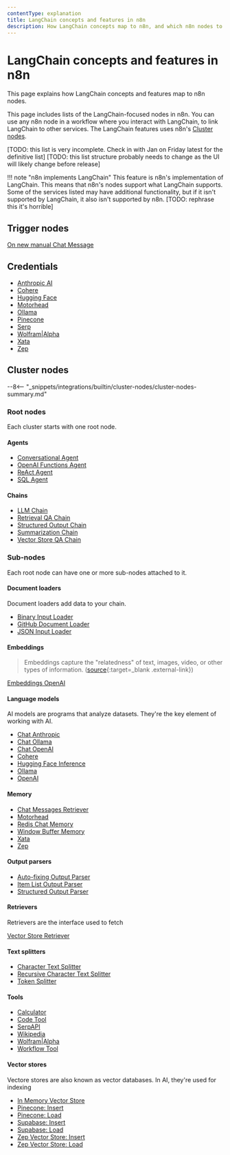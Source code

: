 ```yaml
---
contentType: explanation
title: LangChain concepts and features in n8n
description: How LangChain concepts map to n8n, and which n8n nodes to use.
---
```


# LangChain concepts and features in n8n

This page explains how LangChain concepts and features map to n8n nodes.

This page includes lists of the LangChain-focused nodes in n8n. You can use any n8n node in a workflow where you interact with LangChain, to link LangChain to other services. The LangChain features uses n8n's [Cluster nodes](/integrations/builtin/cluster-nodes/).

[TODO: this list is very incomplete. Check in with Jan on Friday latest for the definitive list]
[TODO: this list structure probably needs to change as the UI will likely change before release]

!!! note "n8n implements LangChain"
	This feature is n8n's implementation of LangChain. This means that n8n's nodes support what LangChain supports. Some of the services listed may have additional functionality, but if it isn't supported by LangChain, it also isn't supported by n8n. [TODO: rephrase this it's horrible]

## Trigger nodes

[On new manual Chat Message](/integrations/builtin/trigger-nodes/n8n-nodes-base.manualchattrigger/)

## Credentials

* [Anthropic AI](/integrations/builtin/credentials/anthropicai/)
* [Cohere](/integrations/builtin/credentials/cohere/)
* [Hugging Face](/integrations/builtin/credentials/huggingface/)
* [Motorhead](/integrations/builtin/credentials/motorhead/)
* [Ollama](/integrations/builtin/credentials/ollama/)
* [Pinecone](/integrations/builtin/credentials/pinecone/)
* [Serp](/integrations/builtin/credentials/serp/)
* [Wolfram|Alpha](/integrations/builtin/credentials/wolframalpha/)
* [Xata](/integrations/builtin/credentials/xata/)
* [Zep](/integrations/builtin/credentials/zep/)

## Cluster nodes

--8<-- "_snippets/integrations/builtin/cluster-nodes/cluster-nodes-summary.md"

### Root nodes

Each cluster starts with one root node.

#### Agents

* [Conversational Agent](/integrations/builtin/cluster-nodes/root-nodes/n8n-nodes-base.conversationalagent/)
* [OpenAI Functions Agent](/integrations/builtin/cluster-nodes/root-nodes/n8n-nodes-base.openaifunctionsagent/)
* [ReAct Agent](/integrations/builtin/cluster-nodes/root-nodes/n8n-nodes-base.reactagent/)
* [SQL Agent](/integrations/builtin/cluster-nodes/root-nodes/n8n-nodes-base.sqlagent/)

#### Chains

* [LLM Chain](/integrations/builtin/cluster-nodes/root-nodes/n8n-nodes-base.chainllm/)
* [Retrieval QA Chain](/integrations/builtin/cluster-nodes/root-nodes/n8n-nodes-base.chainretrievalqa/)
* [Structured Output Chain](/integrations/builtin/cluster-nodes/root-nodes/n8n-nodes-base.chainstructuredoutput/)
* [Summarization Chain](/integrations/builtin/cluster-nodes/root-nodes/n8n-nodes-base.chainsummarization/)
* [Vector Store QA Chain](/integrations/builtin/cluster-nodes/root-nodes/n8n-nodes-base.chainvectorstoreqa/)


### Sub-nodes

Each root node can have one or more sub-nodes attached to it.

#### Document loaders

Document loaders add data to your chain.

* [Binary Input Loader](/integrations/builtin/cluster-nodes/sub-nodes/n8n-nodes-base.documentbinaryinputloader/)
* [GitHub Document Loader](/integrations/builtin/cluster-nodes/sub-nodes/n8n-nodes-base.documentgithubloader/)
* [JSON Input Loader](/integrations/builtin/cluster-nodes/sub-nodes/n8n-nodes-base.documentjsoninputloader/)

#### Embeddings

> Embeddings capture the "relatedness" of text, images, video, or other types of information. ([source](https://supabase.com/docs/guides/ai/concepts){:target=_blank .external-link})

[Embeddings OpenAI](/integrations/builtin/cluster-nodes/sub-nodes/n8n-nodes-base.embeddingsopenai/)

#### Language models

AI models are programs that analyze datasets. They're the key element of working with AI.

* [Chat Anthropic](/integrations/builtin/cluster-nodes/sub-nodes/n8n-nodes-base.lmchatanthropic/)
* [Chat Ollama](/integrations/builtin/cluster-nodes/sub-nodes/n8n-nodes-base.lmchatollama/)
* [Chat OpenAI](/integrations/builtin/cluster-nodes/sub-nodes/n8n-nodes-base.lmchatopenai/)
* [Cohere](/integrations/builtin/cluster-nodes/sub-nodes/n8n-nodes-base.lmcohere/)
* [Hugging Face Inference](/integrations/builtin/cluster-nodes/sub-nodes/n8n-nodes-base.lmhuggingfaceinference/)
* [Ollama](/integrations/builtin/cluster-nodes/sub-nodes/n8n-nodes-base.lmollama/)
* [OpenAI](/integrations/builtin/cluster-nodes/sub-nodes/n8n-nodes-base.lmopenai/)

#### Memory

* [Chat Messages Retriever](/integrations/builtin/cluster-nodes/sub-nodes/n8n-nodes-base.memorychatretriever/)
* [Motorhead](/integrations/builtin/cluster-nodes/sub-nodes/n8n-nodes-base.memorymotorhead/)
* [Redis Chat Memory](/integrations/builtin/cluster-nodes/sub-nodes/n8n-nodes-base.memoryredischat/)
* [Window Buffer Memory](/integrations/builtin/cluster-nodes/sub-nodes/n8n-nodes-base.memorybufferwindow/)
* [Xata](/integrations/builtin/cluster-nodes/sub-nodes/n8n-nodes-base.memoryxata/)
* [Zep](/integrations/builtin/cluster-nodes/sub-nodes/n8n-nodes-base.memoryzep/)

#### Output parsers

* [Auto-fixing Output Parser](/integrations/builtin/cluster-nodes/sub-nodes/n8n-nodes-base.outputparserautofixing/)
* [Item List Output Parser](/integrations/builtin/cluster-nodes/sub-nodes/n8n-nodes-base.outputparseritemlist/)
* [Structured Output Parser](/integrations/builtin/cluster-nodes/sub-nodes/n8n-nodes-base.outputparserstructured/)

#### Retrievers

Retrievers are the interface used to fetch

[Vector Store Retriever](/integrations/builtin/cluster-nodes/sub-nodes/n8n-nodes-base.retrievervectorstore/)

#### Text splitters

* [Character Text Splitter](/integrations/builtin/cluster-nodes/sub-nodes/n8n-nodes-base.textsplittercharactertextsplitter/)
* [Recursive Character Text Splitter](/integrations/builtin/cluster-nodes/sub-nodes/n8n-nodes-base.textsplitterrecursivecharactertextsplitter/)
* [Token Splitter](/integrations/builtin/cluster-nodes/sub-nodes/n8n-nodes-base.textsplittertokensplitter/)

#### Tools

* [Calculator](/integrations/builtin/cluster-nodes/sub-nodes/n8n-nodes-base.toolcalculator/)
* [Code Tool](/integrations/builtin/cluster-nodes/sub-nodes/n8n-nodes-base.toolcode/)
* [SerpAPI](/integrations/builtin/cluster-nodes/sub-nodes/n8n-nodes-base.toolserp/)
* [Wikipedia](/integrations/builtin/cluster-nodes/sub-nodes/n8n-nodes-base.toolwikipedia/)
* [Wolfram|Alpha](/integrations/builtin/cluster-nodes/sub-nodes/n8n-nodes-base.toolwolframalpha/)
* [Workflow Tool](/integrations/builtin/cluster-nodes/sub-nodes/n8n-nodes-base.toolworkflow/)

#### Vector stores

Vectore stores are also known as vector databases. In AI, they're used for indexing

* [In Memory Vector Store](/integrations/builtin/cluster-nodes/sub-nodes/n8n-nodes-base.inmemoryvectorstore/)
* [Pinecone: Insert](/integrations/builtin/cluster-nodes/sub-nodes/n8n-nodes-base.vectorstorepineconeinsert/)
* [Pinecone: Load](/integrations/builtin/cluster-nodes/sub-nodes/n8n-nodes-base.vectorstorepineconeload/)
* [Supabase: Insert](/integrations/builtin/cluster-nodes/sub-nodes/n8n-nodes-base.vectorstoresupabaseinsert/)
* [Supabase: Load](/integrations/builtin/cluster-nodes/sub-nodes/n8n-nodes-base.vectorstoresupabaseload/)
* [Zep Vector Store: Insert](/integrations/builtin/cluster-nodes/sub-nodes/n8n-nodes-base.vectorstorezepinsert/)
* [Zep Vector Store: Load](/integrations/builtin/cluster-nodes/sub-nodes/n8n-nodes-base.vectorstorezepload/)
